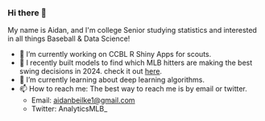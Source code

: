 ### Hi there 👋

My name is Aidan, and I'm college Senior studying statistics and interested in all things Baseball & Data Science!

- 🔭 I’m currently working on CCBL R Shiny Apps for scouts.
- 🌱 I recently built models to find which MLB hitters are making the best swing decisions in 2024. check it out [here](https://github.com/abeilke2002/Swing-Decision/tree/main).
- 🤔 I’m currently learning about deep learning algorithms.
- 📫 How to reach me: The best way to reach me is by email or twitter.
     - Email: aidanbeilke1@gmail.com
     - Twitter: AnalyticsMLB_

<!--
**abeilke2002/abeilke2002** is a ✨ _special_ ✨ repository because its `README.md` (this file) appears on your GitHub profile.

Here are some ideas to get you started:

- 🔭 I’m currently working on ...
- 🌱 I’m currently learning ...
- 👯 I’m looking to collaborate on ...
- 🤔 I’m looking for help with ...
- 💬 Ask me about ...
- 📫 How to reach me: ...
- 😄 Pronouns: ...
- ⚡ Fun fact: ...
-->
